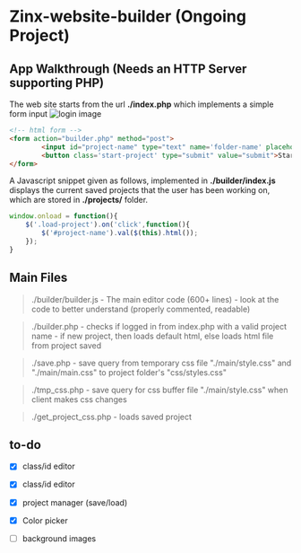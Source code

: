 # Zinx-website-builder (Ongoing Project)
##  App Walkthrough (Needs an HTTP Server supporting PHP)
The web site starts from the url **./index.php** which implements a simple form input
![login image](https://github.com/OrionMonk/zinx-website-builder/blob/master/image_files/loginimage.png)

```html
<!-- html form -->
<form action="builder.php" method="post">
		<input id="project-name" type="text" name='folder-name' placeholder="Project Name"/>
		<button class='start-project' type="submit" value="submit">Start Project</button>
</form>
```
A Javascript snippet given as follows, implemented in **./builder/index.js** displays the current saved projects that the user has been working on, which are stored in **./projects/** folder.
```javascript
window.onload = function(){
    $('.load-project').on('click',function(){
        $('#project-name').val($(this).html());
    });
}
```

## Main Files

> ./builder/builder.js - The main editor code (600+ lines) - look at the code to better understand (properly commented, readable)

> ./builder.php - checks if logged in from index.php with a valid project name - if new project, then loads default html, else loads html file from project saved

> ./save.php - save query from temporary css file "./main/style.css" and "./main/main.css" to project folder's "css/styles.css"

> ./tmp_css.php - save query for css buffer file "./main/style.css" when client makes css changes

> ./get_project_css.php - loads saved project

## to-do
 - [x] class/id editor

 - [x] class/id editor 

 - [x] project manager (save/load)

 - [x] Color picker

 - [ ] background images
